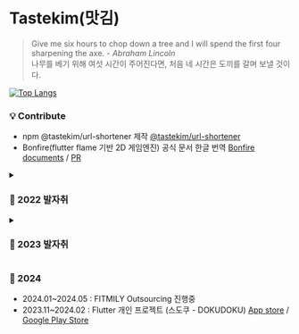 # Tastekim(맛김)
> Give me six hours to chop down a tree and I will spend the first four sharpening the axe. - _Abraham Lincoln_
> <br>
> 나무를 베기 위해 여섯 시간이 주어진다면, 처음 네 시간은 도끼를 갈며 보낼 것이다.


[![Top Langs](https://github-readme-stats.vercel.app/api/top-langs/?username=tastekim&hide=javascript,html,ruby,objective-c,python,swift,procfile,dockerfile,shell,css&langs_count=10&layout=compact)]()

### 💡 Contribute
* npm @tastekim/url-shortener 제작 [@tastekim/url-shortener](https://www.npmjs.com/package/@tastekim/url-shortener)
* Bonfire(flutter flame 기반 2D 게임엔진) 공식 문서 한글 번역 [Bonfire documents](https://github.com/bonfire-engine/bonfire-engine.github.io) / [PR](https://github.com/bonfire-engine/bonfire-engine.github.io/pull/11)

<details>
  <summary><h3>👣 2022 발자취</h3></summary>

  - 2022.11~2022.12 : 항해99 project [repository](https://github.com/tastekim/WeAllLie-BE)
</details>
<details>
  <summary><h3>👣 2023 발자취</h3></summary>

  - 2023.01~2023.02 : [CONCAT] K-일러스트레이션페어 서울 3D Rednering [blog](https://tastekim.notion.site/WIL-Photogrammetry-2023-K-bca68e97baae4976881e93677f80af98)
- 2023.02~2023.02 : 태오의 스프린트 14기 [repository](https://github.com/TEAM-DREAMCATCHER)
- 2023.02~2023.04 : SW Camp project(유렉카 - UTM build & managing service)(정주영 창업경진대회 1차 통과) [disquiet*](https://disquiet.io/product/%EC%9C%A0%EB%A0%89%EC%B9%B4-1679901595623)
- 2023.03~2023.07 : [CONCAT] AAI-Healthcare Application Outsourcing 참여[App store](https://apps.apple.com/kr/app/%EC%95%94%ED%96%89%EC%96%B4%EC%82%AC-%EB%82%98%EC%9D%98-%EA%B1%B4%EA%B0%95-%EC%9C%A0%ED%98%95%EC%9D%80/id6450022222) / [Google play](https://play.google.com/store/apps/details?id=com.aaihc.amhaengeosa&hl=ko-KR&pli=1)
- 2023.05~2023.06 : 새싹톤(sba & SeSAC & goorm) 본선 Project [notion](https://www.notion.so/c3cc0ba7d2654207ae817eccb1fd81ec?pvs=4)
- 2023.06~0000.00 : J-CURVE BRIDGE(넥업) 합류 [Neckup!](https://neckup.fitness)
- 2023.06~2023.06 : 태오의 스프린트 15기 [repository](https://github.com/Naughty-ya)
- 2023.09.02 : 소주톤 얼레벌레 바캉스(부산) 수상
- 2023.09~2023.09 : 2023 기업과제 항해커톤 대상 수상 [repository](https://github.com/LMS-horangEDU) / [보도자료](https://www.aitimes.com/news/articleView.html?idxno=154150)
- 2023.09~2023.10 : 제1회 항해 플러스 1인개발 코육대 [repository](https://github.com/Hanghae-Athletic-TETRIS) / [web](https://hanghae-bae7d.web.app/) 버전 / [앱스토어](https://apps.apple.com/kr/app/%EB%84%88%EB%8F%84%EB%82%98%EB%8F%84-%ED%85%8C%ED%8A%B8%EB%A6%AC%EC%8A%A4/id6468504024)
- 2023.10~2023.10 : Bonfire(flutter package) 한글 번역 컨트리뷰터 [Bonfire document site](https://github.com/bonfire-engine/bonfire-engine.github.io)
- 2023.09~2023.12 : [CONCAT] AAI-Healthcare Chatbot Outsourcing 진행중
- 2023.10~2023.12 : [CONCAT] AAI-Healthcare Underwritng Outsourcing 진행중
- 2023.10~2023.12 : [CONCAT] BLE project 진행중
- 2023.10~2023.10 : 태오의 스프린트 16기 [repository](https://github.com/taeo-sprint16/backend.git)
</details>


### 👣 2024
- 2024.01~2024.05 : FITMILY Outsourcing 진행중
- 2023.11~2024.02 : Flutter 개인 프로젝트 (스도쿠 - DOKUDOKU) [App store]() / [Google Play Store]()
